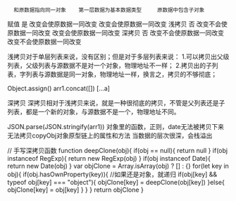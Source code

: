 
      和原数据指向同一对象    第一层数据为基本数据类型     原数据中包含子对象
赋值   是                    改变会使原数据一同改变       改变会使原数据一同改变 
浅拷贝  否                   改变不会使原数据一同改变      改变会使原数据一同改变 
深拷贝  否                   改变不会使原数据一同改变      改变不会使原数据一同改变 

浅拷贝对于单层列表来说，没有区别；但是对于多层列表来说：
  1.可以拷贝出父级列表，父级列表与源数据不是对一个对象，物理地址不一样；
  2.拷贝出的子列表，字列表与源数据是同一对象，物理地址一样，换言之，拷贝的不够彻底；

  Object.assign()  arr1.concat([])  [...a]

深拷贝
  深拷贝相对于浅拷贝来说，就是一种很彻底的拷贝，不管是父列表还是子列表，都是一个新的对象，与源数据不是一个，物理地址不同。

  JSON.parse(JSON.stringify(arr1))
  对象里的函数，正则，date无法被拷贝下来
  无法拷贝copyObj对象原型链上的属性和方法
  当数据的层次很深，会栈溢出

  // 手写深拷贝函数
  function deepClone(obj){
    if(obj == null){
      return null
    }
    if(obj instanceof RegExp){
      return new RegExp(obj)
    }
    if(obj instanceof Date){
      return new Date(obj)
    }
    var objClone = Array.isArray(obj) ? [] : {}
    for(let key in obj){
      if(obj.hasOwnProperty(key)){
      //如果还是对象，就递归
        if(obj[key] && typeof obj[key] === "object"){
          objClone[key] = deepClone(obj[key])
        }else{
          objClone[key] = obj[key]
        }
      }
    }
    return objClone
  }